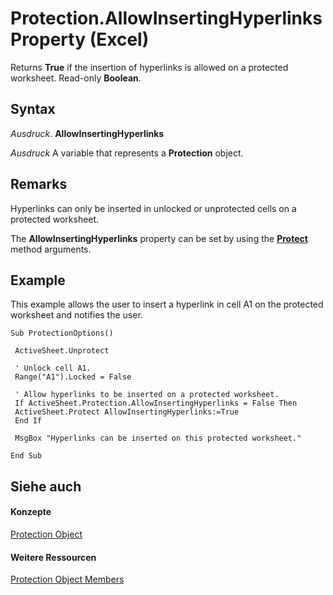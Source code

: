 
# Protection.AllowInsertingHyperlinks Property (Excel)

Returns  **True** if the insertion of hyperlinks is allowed on a protected worksheet. Read-only **Boolean**.


## Syntax

 _Ausdruck_. **AllowInsertingHyperlinks**

 _Ausdruck_ A variable that represents a **Protection** object.


## Remarks

Hyperlinks can only be inserted in unlocked or unprotected cells on a protected worksheet.

The  **AllowInsertingHyperlinks** property can be set by using the **[Protect](ed517a80-eea9-4268-5fbc-69c659beac0e.md)** method arguments.


## Example

This example allows the user to insert a hyperlink in cell A1 on the protected worksheet and notifies the user.


```
Sub ProtectionOptions() 
 
 ActiveSheet.Unprotect 
 
 ' Unlock cell A1. 
 Range("A1").Locked = False 
 
 ' Allow hyperlinks to be inserted on a protected worksheet. 
 If ActiveSheet.Protection.AllowInsertingHyperlinks = False Then 
 ActiveSheet.Protect AllowInsertingHyperlinks:=True 
 End If 
 
 MsgBox "Hyperlinks can be inserted on this protected worksheet." 
 
End Sub
```


## Siehe auch


#### Konzepte


[Protection Object](dc13a9dd-bd19-daa2-5093-7182917d5bde.md)
#### Weitere Ressourcen


[Protection Object Members](http://msdn.microsoft.com/library/c916b830-ed4c-3c9d-5cbd-245e32504076%28Office.15%29.aspx)